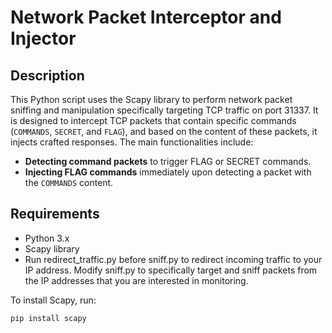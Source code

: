 # Network Packet Interceptor and Injector

## Description
This Python script uses the Scapy library to perform network packet sniffing and manipulation specifically targeting TCP traffic on port 31337. It is designed to intercept TCP packets that contain specific commands (`COMMANDS`, `SECRET`, and `FLAG`), and based on the content of these packets, it injects crafted responses. The main functionalities include:
- **Detecting command packets** to trigger FLAG or SECRET commands.
- **Injecting FLAG commands** immediately upon detecting a packet with the `COMMANDS` content.



## Requirements
- Python 3.x
- Scapy library
- Run redirect_traffic.py before sniff.py to redirect incoming traffic to your IP address. Modify sniff.py to specifically target and sniff packets from the IP addresses that you are interested in monitoring.

To install Scapy, run:
```bash
pip install scapy


